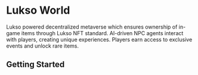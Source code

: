 # Lukso World

Lukso powered decentralized metaverse which ensures ownership of in-game items through Lukso NFT standard. AI-driven NPC agents interact with players, creating  unique experiences. Players earn access to exclusive events and unlock rare items.
## Getting Started

